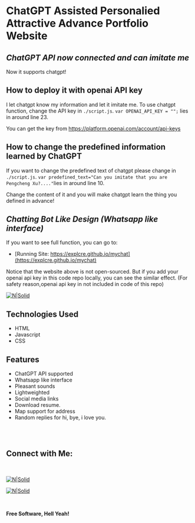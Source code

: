 # ChatGPT Assisted Personalied Attractive Advance Portfolio Website

## _ChatGPT API now connected and can imitate me_
Now it supports chatgpt!
## How to deploy it with openai API key
I let chatgpt know my information and let it imitate me.
To use chatgpt function,   change the API key in `./script.js`.
`var OPENAI_API_KEY = "";` lies in around line 23.

You can get the key from https://platform.openai.com/account/api-keys


## How to change the predefined information learned by ChatGPT
If you want to change the predefined text of chatgpt please change in `./script.js`.
`var predefined_text="Can you imitate that you are Pengcheng Xu?...."`lies in around line 10. 

Change the content of it and you will make chatgpt learn the thing you defined in advance!

## _Chatting Bot Like Design (Whatsapp like interface)_
If you want to see full function, you can go to: 
- [Running Site: https://explcre.github.io/mychat](https://explcre.github.io/mychat)

Notice that the website above is not open-sourced. But if you add your openai api key in this code repo locally, you can see the similar effect. (For safety reason,openai api key in not included in code of this repo)

[![N|Solid](images/demo.gif)](https://explcre.github.io/ChatGPT-Personalized-Portfolio-Website)

## Technologies Used

- HTML
- Javascript
- CSS

## Features

- ChatGPT API supported
- Whatsapp like interface
- Pleasant sounds
- Lightweighted
- Social media links
- Download resume.
- Map support for address
- Random replies for hi, bye, i love you.

<br><br>

## Connect with Me: 

<br>

[![N|Solid](images/telegram.svg)](https://t.me/)


[![N|Solid](images/instagram.svg)](https://instagram.com/xpc_1025)


<br>

**Free Software, Hell Yeah!**
